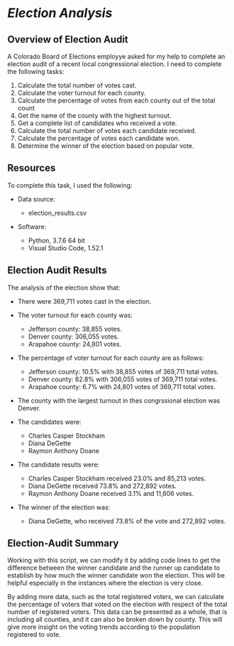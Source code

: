 # ***Election Analysis***

## **Overview of Election Audit**
A Colorado Board of Elections employye asked for my help to complete an election audit of a recent local congressional election. I need to complete the following tasks:

1. Calculate the total number of votes cast.
2. Calculate the voter turnout for each county.
3. Calculate the percentage of votes from each county out of the total count
4. Get the name of the county with the highest turnout.
5. Get a complete list of candidates who received a vote.
6. Calculate the total number of votes each candidate received.
8. Calculate the percentage of votes each candidate won.
9. Determine the winner of the election based on popular vote.

## **Resources**
To complete this task, I used the following:
- Data source: 
  - election_results.csv
  
- Software: 
  - Python, 3.7.6 64 bit 
  - Visual Studio Code, 1.52.1

## **Election Audit Results**
The analysis of the election show that:
  - There were 369,711 votes cast in the election.
  
  - The voter turnout for each county was:
    - Jefferson county: 38,855 votes.
    - Denver county: 306,055 votes.
    - Arapahoe county: 24,801 votes.
    
 - The percentage of voter turnout for each county are as follows:
    - Jefferson county: 10.5% with 38,855 votes of 369,711 total votes.
    - Denver county: 82.8% with 306,055 votes of 369,711 total votes.
    - Arapahoe county: 6.7% with 24,801 votes of 369,711 total votes.
 
 - The county with the largest turnout in thes congrssional election was Denver.
    
  - The candidates were:
    - Charles Casper Stockham
    - Diana DeGette
    - Raymon Anthony Doane
    
  - The candidate results were:
    - Charles Casper Stockham received 23.0% and 85,213 votes.
    - Diana DeGette received 73.8% and 272,892 votes.
    - Raymon Anthony Doane received 3.1% and 11,606 votes.
    
  - The winner of the election was:
    - Diana DeGette, who received 73.8% of the vote and 272,892 votes.

## **Election-Audit Summary**

Working with this script, we can modify it by adding code lines to get the difference between the winner candidate and the runner up candidate to establish by how much the winner candidate won the election. This will be helpful especially in the instances where the election is very close.

By adding more data, such as the total registered voters, we can calculate the percentage of voters that voted on the election with respect of the total number of registered voters. This data can be presented as a whole, that is including all counties, and it can also be broken down by county. This will give more insight on the voting trends according to the population registered to vote.


